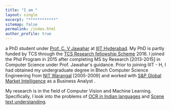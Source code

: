 ```yaml
---
title: "I am "
layout: single
excerpt: "************"
sitemap: false
permalink: /index.html
author_profile: true
---
```

a PhD student under   [Prof. C. V Jawahar][1]  at [IIIT Hyderabad][2]. My PhD is partly funded by TCS through the [TCS Research fellowship Scheme][7] 2016. I joined the Phd Program in 2015 after completing MS by Research [2013-2015] in Computer Science under Prof. Jawahar's guidance. Prior to joining IIIT - H, I had obtained my undergraduate degree in Btech Computer Science Engineering from [NIT Warangal][3] [2005-2009] and worked with [S&P Global Market Intelligence][4] as a Business Analyst .

My research is in the field of Computer Vision and Machine Learning. Specifically, I look into the problems of [OCR in Indian languages][5] and [Scene text understanding][6]. 


[1]: https://www.iiit.ac.in/~jawahar/
[2]: https://www.iiit.ac.in/
[3]: http://www.nitw.ac.in/
[4]: https://www.spcapitaliq.com/
[5]: http://ocr.iiit.ac.in/
[6]: https://cvit.iiit.ac.in/research/projects/cvit-projects/scene-text-understanding
[7]: http://www.tcs.com/about/tcs_difference/innovation/network/Pages/TCS_Research_Fellowship_Scheme.aspx
 


